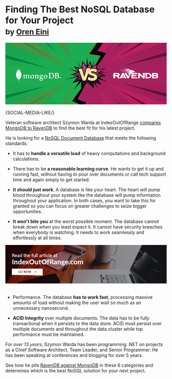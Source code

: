 # Finding The Best NoSQL Database for Your Project <br/><small>by <a href="mailto:ayende@hibernatingrhinos.com">Oren Eini</a></small>

![Finding The Best NoSQL Database for Your Project](images/veteran-software-architect-pits-nosql-database-mongodb-vs-ravendb.jpg)

{SOCIAL-MEDIA-LIKE/}<br/>

Veteran software architect Szymon Warda at IndexOutOfRange <a href="https://indexoutofrange.com/RavenDBvsMongoDB" target="_blank" rel="nofollow">compares MongoDB to RavenDB</a> to find the best fit for his latest project.

He is looking for a [NoSQL Document Database](https://ravendb.net/features) that meets the following standards:

- It has to **handle a versatile load** of heavy computations and background calculations.

- There has to be **a reasonable learning curve**. He wants to get it up and running fast, without having to pour over documents or call tech support time and again simply to get started.

- **It should just work**. A database is like your heart. The heart will pump blood throughout your system like the database will pump information throughout your application. In both cases, you want to take this for granted so you can focus on greater challenges to seize bigger opportunities.

- **It won't bite you** at the worst possible moment. The database cannot break down when you least expect it. It cannot have security breeches when everybody is watching. It needs to work seamlessly and effortlessly at all times.


<div class="text-center margin-top">
    <a href="https://indexoutofrange.com/RavenDBvsMongoDB/" target="_blank" rel="nofollow"><img src="images/indexoutofrange.jpg" alt="Szymon Warda's MongoDB vs RavenDB article"></a>
</div>
<br/>

- Performance. The database **has to work fast**, processing massive amounts of load without making the user wait so much as an unnecessary nanosecond.

- **ACID Integrity** over multiple documents. The data has to be fully transactional when it persists to the data store. ACID must persist over multiple documents and throughout the data cluster while top performance must be maintained.

For *over 13 years*, Szymon Warda has been programming .NET on projects as a Chief Software Architect, Team Leader, and Senior Programmer. He has been speaking at conferences and blogging for over 5 years.

See how he pits <a href="https://indexoutofrange.com/RavenDBvsMongoDB/" target="_blank" rel="nofollow">RavenDB against MongoDB</a> in these 6 categories and determines which is the best NoSQL solution for your next project.
